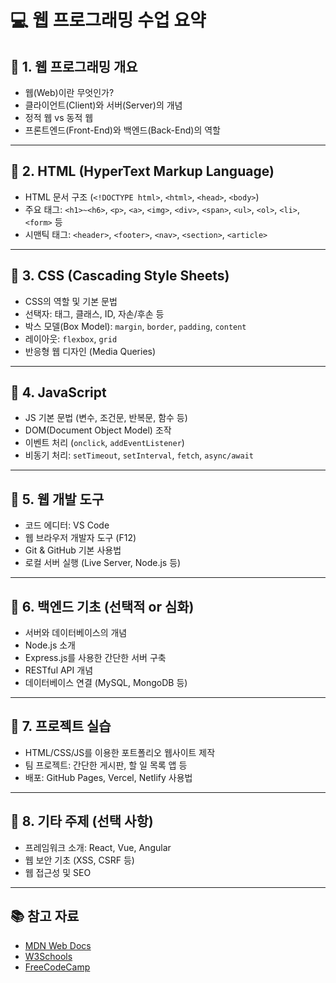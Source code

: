 
# 💻 웹 프로그래밍 수업 요약

## 📌 1. 웹 프로그래밍 개요
- 웹(Web)이란 무엇인가?
- 클라이언트(Client)와 서버(Server)의 개념
- 정적 웹 vs 동적 웹
- 프론트엔드(Front-End)와 백엔드(Back-End)의 역할

---

## 📌 2. HTML (HyperText Markup Language)
- HTML 문서 구조 (`<!DOCTYPE html>`, `<html>`, `<head>`, `<body>`)
- 주요 태그: `<h1>~<h6>`, `<p>`, `<a>`, `<img>`, `<div>`, `<span>`, `<ul>`, `<ol>`, `<li>`, `<form>` 등
- 시맨틱 태그: `<header>`, `<footer>`, `<nav>`, `<section>`, `<article>`

---

## 📌 3. CSS (Cascading Style Sheets)
- CSS의 역할 및 기본 문법
- 선택자: 태그, 클래스, ID, 자손/후손 등
- 박스 모델(Box Model): `margin`, `border`, `padding`, `content`
- 레이아웃: `flexbox`, `grid`
- 반응형 웹 디자인 (Media Queries)

---

## 📌 4. JavaScript
- JS 기본 문법 (변수, 조건문, 반복문, 함수 등)
- DOM(Document Object Model) 조작
- 이벤트 처리 (`onclick`, `addEventListener`)
- 비동기 처리: `setTimeout`, `setInterval`, `fetch`, `async/await`

---

## 📌 5. 웹 개발 도구
- 코드 에디터: VS Code
- 웹 브라우저 개발자 도구 (F12)
- Git & GitHub 기본 사용법
- 로컬 서버 실행 (Live Server, Node.js 등)

---

## 📌 6. 백엔드 기초 (선택적 or 심화)
- 서버와 데이터베이스의 개념
- Node.js 소개
- Express.js를 사용한 간단한 서버 구축
- RESTful API 개념
- 데이터베이스 연결 (MySQL, MongoDB 등)

---

## 📌 7. 프로젝트 실습
- HTML/CSS/JS를 이용한 포트폴리오 웹사이트 제작
- 팀 프로젝트: 간단한 게시판, 할 일 목록 앱 등
- 배포: GitHub Pages, Vercel, Netlify 사용법

---

## 📌 8. 기타 주제 (선택 사항)
- 프레임워크 소개: React, Vue, Angular
- 웹 보안 기초 (XSS, CSRF 등)
- 웹 접근성 및 SEO

---

## 📚 참고 자료
- [MDN Web Docs](https://developer.mozilla.org/)
- [W3Schools](https://www.w3schools.com/)
- [FreeCodeCamp](https://www.freecodecamp.org/)

